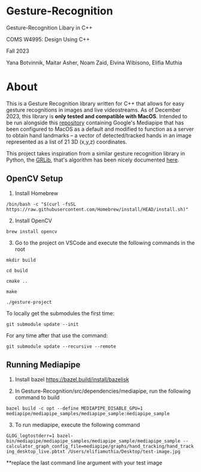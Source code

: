 # Gesture-Recognition
Gesture-Recognition Libary in C++

COMS W4995: Design Using C++

Fall 2023

Yana Botvinnik, Maitar Asher, Noam Zaid, Elvina Wibisono, Elifia Muthia

# About
This is a Gesture Recognition library written for C++ that allows for easy gesture recognitions in images and live videostreams. As of December 2023, this library is **only tested and compatible with MacOS**. Intended to be run alongside this [repository](https://github.com/elifia-muthia/mediapipe) containing Google's Mediapipe that has been configured to MacOS as a default and modified to function as a server to obtain hand landmarks – a vector of detected/tracked hands in an image represented as a list of 21 3D (x,y,z) coordinates.

This project takes inspiration from a similar gesture recognition library in Python, the [GRLib](https://github.com/mikhail-vlasenko/grlib/tree/master), that's algorithm has been nicely documented [here](https://arxiv.org/pdf/2310.14919v1.pdf).

## OpenCV Setup
1. Install Homebrew
   
```/bin/bash -c "$(curl -fsSL https://raw.githubusercontent.com/Homebrew/install/HEAD/install.sh)"```

2. Install OpenCV
   
```brew install opencv```

3. Go to the project on VSCode and execute the following commands in the root

```mkdir build```

```cd build```

```cmake ..```

```make```

```./gesture-project```

To locally get the submodules the first time:

```git submodule update --init```

For any time after that use the command:

```git submodule update --recursive --remote```

## Running Mediapipe
1. Install bazel https://bazel.build/install/bazelisk

2. In Gesture-Recognition/src/dependencies/mediapipe, run the following command to build

```bazel build -c opt --define MEDIAPIPE_DISABLE_GPU=1 mediapipe/mediapipe_samples/mediapipe_sample:mediapipe_sample```

3. To run mediapipe, execute the following command

```GLOG_logtostderr=1 bazel-bin/mediapipe/mediapipe_samples/mediapipe_sample/mediapipe_sample --calculator_graph_config_file=mediapipe/graphs/hand_tracking/hand_tracking_desktop_live.pbtxt /Users/elifiamuthia/Desktop/test-image.jpg```

**replace the last command line argument with your test image
